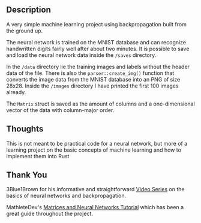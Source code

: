 ## Description

A very simple machine learning project using backpropagation built from the ground up.

The neural network is trained on the MNIST database and can recognize handwritten digits fairly well after about two minutes.
It is possible to save and load the neural network data inside the `/saves` directory.

In the `/data` directory lie the training images and labels without the header data of the file. There is also the `parser::create_img()`
function that converts the image data from the MNIST database into an PNG of size 28x28. Inside the `/images` directory I have printed the
first 100 images already.

The `Matrix` struct is saved as the amount of columns and a one-dimensional vector of the data with column-major order. 


## Thoughts

This is not meant to be practical code for a neural network, but more of a learning project on the basic concepts of machine
learning and how to implement them into Rust 


## Thank You

3Blue1Brown for his informative and straightforward [Video Series](https://youtube.com/playlist?list=PLZHQObOWTQDNU6R1_67000Dx_ZCJB-3pi) on the basics of neural networks and
backpropagation.

MathleteDev's [Matrices and Neural Networks Tutorial](https://github.com/mathletedev/rust-ml) which has been a great guide throughout the project.
